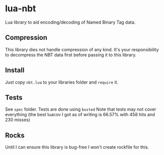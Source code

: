 lua-nbt
=======

Lua library to aid encoding/decoding of Named Binary Tag data.

Compression
-----------

This library dies not handle compression of any kind. It's your responsibility
to decompress the NBT data first before passing it to this library.

Install
-------

Just copy `nbt.lua` to your libraries folder and `require` it.

Tests
-----

See `spec` folder. Tests are done using `busted` Note that tests may not cover
everything (the best luacov I got as of writing is 66.57% with 458 hits and 230 misses)

Rocks
-----

Until I can ensure this library is bug-free I won't create rockfile for this.
